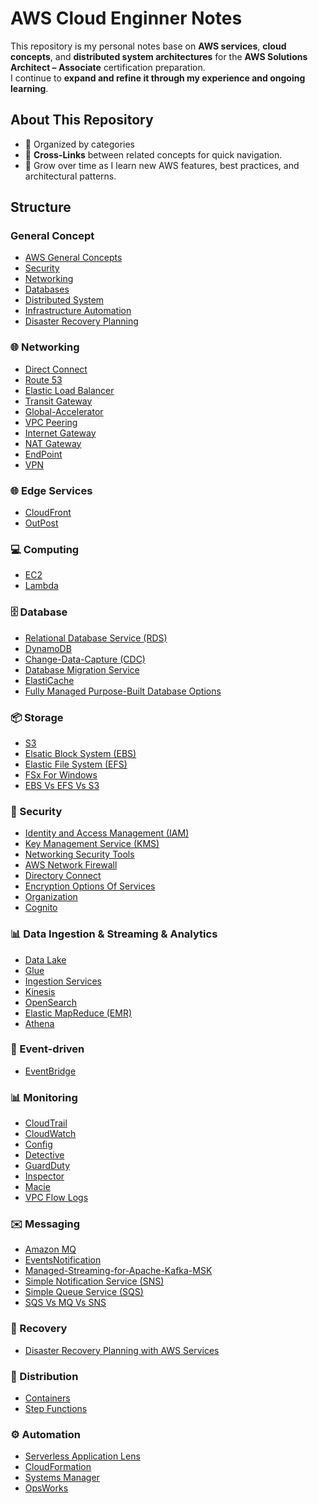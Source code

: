 # AWS Cloud Enginner Notes

This repository is my personal notes base on **AWS services**, **cloud concepts**, and **distributed system architectures** for the **AWS Solutions Architect – Associate** certification preparation.  
I continue to **expand and refine it through my experience and ongoing learning**.

## About This Repository
- 📂 Organized by categories
- 🔗 **Cross-Links** between related concepts for quick navigation.  
- 🌱 Grow over time as I learn new AWS features, best practices, and architectural patterns.

## Structure

### General Concept
- [AWS General Concepts](./General-Concepts/AWS-General-Concepts.md)
- [Security](./General-Concepts/Security.md)
- [Networking](./General-Concepts/Networking.md)
- [Databases](./General-Concepts/Databases.md)
- [Distributed System](./General-Concepts/Distributed-System.md)
- [Infrastructure Automation](./General-Concepts/Infrastructure-Automation.md)
- [Disaster Recovery Planning](./General-Concepts/Disaster-Recovery-Planning.md)

### 🌐 Networking
- [Direct Connect](./Networking/Direct-Connect.md)  
- [Route 53](./Networking/Route53.md)
- [Elastic Load Balancer](./Networking/ElasticLoadBalancer.md)  
- [Transit Gateway](./Networking/Transit-Gateway.md)  
- [Global-Accelerator](./Networking/Global-Accelerator.md)
- [VPC Peering](./Networking/VPC-Peering.md)
- [Internet Gateway](./Vpc/Internet-Gateway.md)  
- [NAT Gateway](./Vpc/NAT-Gateway.md)  
- [EndPoint](./Vpc/Endpoints.md)
- [VPN](./Networking/VPN.md)  

### 🌐 Edge Services
- [CloudFront](./Edge-Services/CloudFront.md)
- [OutPost](./Edge-Services/OutPost.md)

### 💻 Computing
- [EC2](./Computing/EC2.md)
- [Lambda](./Computing/Lambda.md)

### 🗄️ Database
- [Relational Database Service (RDS)](./Database/Relational-Database-Service.md)  
- [DynamoDB](./Database/DynamoDb.md)  
- [Change-Data-Capture (CDC)](./Database/Change-Data-Capture%20(CDC).md)
- [Database Migration Service](./Database/Database-Migration-Service.md)  
- [ElastiCache](./Database/ElastiCache.md)  
- [Fully Managed Purpose-Built Database Options](./Database/fully-managed-purpose-built-database-options.md)  

### 📦 Storage
- [S3](./Storage/S3.md)  
- [Elsatic Block System (EBS)](./Storage/ElasticBlockStorage.md)
- [Elastic File System (EFS)](./Storage/ElasticFileSystem.md)
- [FSx For Windows](./Storage/FsxForWindowsFileServer.md)
- [EBS Vs EFS Vs S3](./Storage/EBSVsEFSVsS3.md)

### 🔐 Security
- [Identity and Access Management (IAM)](./Security/Identity-Access-Management(IAM).md)  
- [Key Management Service (KMS)](./Security/Key-Management-Service%20(KMS).md)  
- [Networking Security Tools](./Security/Networking-Security-Tools.md)
- [AWS Network Firewall](./Security/AWS-Network-Firewall.md)
- [Directory Connect](./Security/Directory-Connect.md)
- [Encryption Options Of Services](./Security/Encryption-Options-On-Services.md)
- [Organization](./Security/Organization.md)  
- [Cognito](./Security/Cognito.md)

### 📊 Data Ingestion & Streaming & Analytics
- [Data Lake](./Analytics/Data-Lake.md)
- [Glue](./Analytics/Glue.md)  
- [Ingestion Services](./Analytics/Ingestion-services.md)  
- [Kinesis](./Analytics/Kinesis.md)  
- [OpenSearch](./Analytics/OpenSearch.md)  
- [Elastic MapReduce (EMR)](./Analytics/Elastic-MapReduce.md)  
- [Athena](./Analytics/Athena.md)

### 🔔 Event-driven
- [EventBridge](./Event-driven/EventBridge.md)

### 📊 Monitoring
- [CloudTrail](./Monitoring/CloudTrail.md)
- [CloudWatch](./Monitoring/CloudWatch.md)
- [Config](./Monitoring/Config.md)
- [Detective](./Monitoring/Detective.md)
- [GuardDuty](./Monitoring/GuardDuty.md)
- [Inspector](./Monitoring/Inspector.md)
- [Macie](./Monitoring/Macie.md)
- [VPC Flow Logs](./Monitoring/VPC-Flow-Logs.md)  

### ✉️ Messaging
- [Amazon MQ](./Messaging/Amazon-MQ.md)  
- [EventsNotification](./Messaging/EventsNotification.md)
- [Managed-Streaming-for-Apache-Kafka-MSK](./Messaging/Managed-Streaming-for-Apache-Kafka-MSK.md)
- [Simple Notification Service (SNS)](./Messaging/Simple-Notification-Service%20(SNS).md)  
- [Simple Queue Service (SQS)](./Messaging/Simple-Queue-Service%20(SQS).md)  
- [SQS Vs MQ Vs SNS](./Messaging/Sqs-Vs-Mq-Vs-Sns.md)  

### 🔄 Recovery
- [Disaster Recovery Planning with AWS Services](./Recovery/AwsBackup&Recovery.md)  

### 🚚 Distribution
- [Containers](./Distribution/Containers.md)
- [Step Functions](./Distribution/Step-Function.md)  

### ⚙️ Automation
- [Serverless Application Lens](./Ops/AWS%20Serverless%20Applications%20Lens.md)  
- [CloudFormation](./Ops/CloudFormation.md)
- [Systems Manager](./Ops/Systems%20Manager.md)
- [OpsWorks](./Ops/OpsWorks.md)